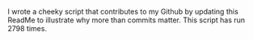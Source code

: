 I wrote a cheeky script that contributes to my Github by updating this ReadMe to illustrate why more than commits matter. This script has run 2798 times.
